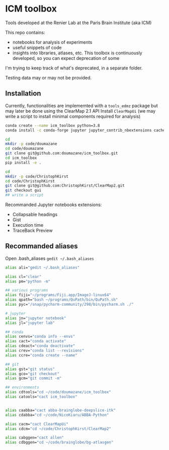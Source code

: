 # ICM toolbox
Tools developed at the Renier Lab at the Paris Brain Institute (aka ICM)

This repo contains: 
- notebooks for analysis of experiments
- useful snippets of code
- insights into libraries, atlases, etc.
This toolbox is continuously developed, so you can expect deprecation of some 

I'm trying to keep track of what's deprecated, in a separate folder.

Testing data may or may not be provided.


## Installation
Currently, functionalities are implememted with a `tools_edmz` package but may later be done using the ClearMap 2.1 API
Install `ClearMapUi` (we may write a script to install minimal components required for analysis)

```bash
conda create --name icm_toolbox python=3.8
conda install -c conda-forge jupyter jupyter_contrib_nbextensions cached_property numpy pandas matplotlib seaborn

cd
mkdir -p code/doumazane
cd code/doumazane
git clone git@github.com:doumazane/icm_toolbox.git
cd icm_toolbox
pip install -e .

cd
mkdir -p code/ChristophKirst
cd code/ChristophKirst
git clone git@github.com:ChristophKirst/ClearMap2.git
git checkout gui
## write a script
```

Recommanded Jupyter notebooks extensions: 
- Collapsable headings
- Gist
- Execution time
- TraceBack Preview

## Recommanded aliases
Open .bash_aliases
`gedit ~/.bash_aliases`

```bash
alias ali="gedit ~/.bash_aliases"

alias cl="clear"
alias pm="python -m"

## various programs
alias fiji="~/programs/Fiji.app/ImageJ-linux64"
alias qpath="bash ~/programs/QuPath/bin/QuPath.sh"
alias pyc="/snap/pycharm-community/298/bin/pycharm.sh ./"

# jupyter
alias jn="jupyter notebook"
alias jl="jupyter lab"

## conda
alias cenvs="conda info --envs"
alias cact="conda activate"
alias cdeact="conda deactivate"
alias crev="conda list --revisions"
alias ccre="conda create --name"

## git
alias gst="git status"
alias gco="git checkout"
alias gcm="git commit -m"

## environments
alias cdtools="cd ~/code/doumazane/icm_toolbox"
alias catools="cact icm_toolbox"


alias caabba="cact abba-brainglobe-deepslice-itk"
alias cdabba="cd ~/code/NicoKiaru/ABBA-Python"

alias cacm="cact ClearMapUi"
alias cdcm="cd ~/code/ChristophKirst/ClearMap2"

alias cabggen="cact allen"
alias cdbggen="cd ~/code/brainglobe/bg-atlasgen"
```
